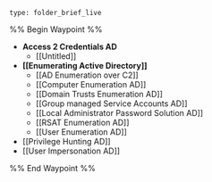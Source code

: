 
 
```ccard
type: folder_brief_live
```

%% Begin Waypoint %%
- **Access 2 Credentials AD**
	- [[Untitled]]
- **[[Enumerating Active Directory]]**
	- [[AD Enumeration over C2]]
	- [[Computer Enumeration AD]]
	- [[Domain Trusts Enumeration AD]]
	- [[Group managed Service Accounts AD]]
	- [[Local Administrator Password Solution AD]]
	- [[RSAT Enumeration AD]]
	- [[User Enumeration AD]]
- [[Privilege Hunting AD]]
- [[User Impersonation AD]]

%% End Waypoint %%
